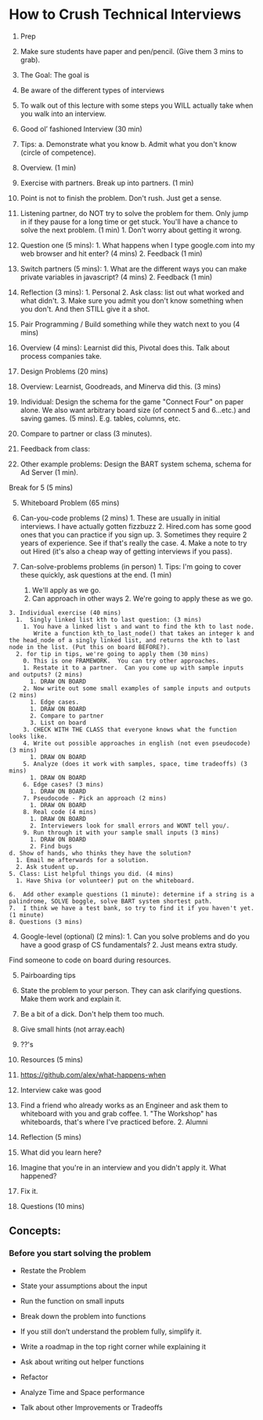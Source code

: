 # How to Crush Technical Interviews

1. Prep
  1. Make sure students have paper and pen/pencil. (Give them 3 mins to grab).

1. The Goal: The goal is
  1. Be aware of the different types of interviews
  2. To walk out of this lecture with some steps you WILL actually take when you walk into an interview.

1. Good ol’ fashioned Interview (30 min)
  1. Tips:
    a. Demonstrate what you know
    b. Admit what you don't know (circle of competence).
  0.  Overview. (1 min)
  1.  Exercise with partners.  Break up into partners. (1 min)
  2.  Point is not to finish the problem.  Don't rush.  Just get a sense.

  3.  Listening partner, do NOT try to solve the problem for them. Only jump in if they pause for a long time or get stuck.  You'll have a chance to solve the next problem. (1 min)
    1. Don't worry about getting it wrong.

  4.  Question one (5 mins):
    1. What happens when I type google.com into my web browser and hit enter? (4 mins)
    2. Feedback (1 min)

  5.  Switch partners (5 mins):
    1. What are the different ways you can make private variables in javascript? (4 mins)
    2. Feedback (1 min)

  6. Reflection (3 mins):
    1. Personal
    2. Ask class: list out what worked and what didn't.
    3. Make sure you admit you don't know something when you don't.  And then STILL give it a shot.

3. Pair Programming / Build something while they watch next to you (4 mins)
  1. Overview (4 mins): Learnist did this, Pivotal does this.  Talk about process companies take.

4. Design Problems (20 mins)
  0. Overview: Learnist, Goodreads, and Minerva did this. (3 mins)
  1. Individual: Design the schema for the game "Connect Four" on paper alone.  We also want arbitrary board size (of connect 5 and 6...etc.) and saving games. (5 mins).  E.g. tables, columns, etc.
  2. Compare to partner or class (3 minutes).
  3. Feedback from class:
  4. Other example problems: Design the BART system schema, schema for Ad Server (1 min).

Break for 5 (5 mins)

5. Whiteboard Problem (65 mins)
  1. Can-you-code problems (2 mins)
    1. These are usually in initial interviews.  I have actually gotten fizzbuzz
    2. Hired.com has some good ones that you can practice if you sign up.
    3. Sometimes they require 2 years of experience. See if that's really the case.
    4. Make a note to try out Hired (it's also a cheap way of getting interviews if you pass).

  2. Can-solve-problems problems (in person)
    1. Tips: I'm going to cover these quickly, ask questions at the end. (1 min)
      1. We'll apply as we go.
      2. Can approach in other ways
    2. We're going to apply these as we go.

    3. Individual exercise (40 mins)
      1.  Singly linked list kth to last question: (3 mins)
        1. You have a linked list ↴ and want to find the kth to last node.
           Write a function kth_to_last_node() that takes an integer k and the head_node of a singly linked list, and returns the kth to last node in the list. (Put this on board BEFORE?).
      2. for tip in tips, we're going to apply them (30 mins)
        0. This is one FRAMEWORK.  You can try other approaches.
        1. Restate it to a partner.  Can you come up with sample inputs and outputs? (2 mins)
          1. DRAW ON BOARD
        2. Now write out some small examples of sample inputs and outputs (2 mins)
          1. Edge cases.
          1. DRAW ON BOARD
          2. Compare to partner
          3. List on board
        3. CHECK WITH THE CLASS that everyone knows what the function looks like.
        4. Write out possible approaches in english (not even pseudocode) (3 mins)
          1. DRAW ON BOARD
        5. Analyze (does it work with samples, space, time tradeoffs) (3 mins)
          1. DRAW ON BOARD
        6. Edge cases? (3 mins)
          1. DRAW ON BOARD
        7. Pseudocode - Pick an approach (2 mins)
          1. DRAW ON BOARD
        8. Real code (4 mins)
          1. DRAW ON BOARD
          2. Interviewers look for small errors and WONT tell you/.
        9. Run through it with your sample small inputs (3 mins)
          1. DRAW ON BOARD
          2. Find bugs
    d. Show of hands, who thinks they have the solution?
      1. Email me afterwards for a solution.
      2. Ask student up.
    5. Class: List helpful things you did. (4 mins)
      1. Have Shiva (or volunteer) put on the whiteboard.

    6.  Add other example questions (1 minute): determine if a string is a palindrome, SOLVE boggle, solve BART system shortest path.
    7.  I think we have a test bank, so try to find it if you haven't yet. (1 minute)
    8. Questions (3 mins)

  4. Google-level (optional) (2 mins):
    1. Can you solve problems and do you have a good grasp of CS fundamentals?
    2. Just means extra study.

Find someone to code on board during resources.

5. Pairboarding tips
  1. State the problem to your person.  They can ask clarifying questions.  Make them work and explain it.
  2. Be a bit of a dick.  Don't help them too much.
  3. Give small hints (not array.each)
  4. ??'s

6. Resources (5 mins)
  1. https://github.com/alex/what-happens-when
  2. Interview cake was good
  3.  Find a friend who already works as an Engineer and ask them to whiteboard with you and grab coffee.
    1. "The Workshop" has whiteboards, that's where I've practiced before.
    2. Alumni
7. Reflection (5 mins)
  1. What did you learn here?
  2. Imagine that you're in an interview and you didn't apply it.  What happened?
  3. Fix it.
8. Questions (10 mins)



## Concepts:

### Before you start solving the problem

- Restate the Problem
- State your assumptions about the input
- Run the function on small inputs
- Break down the problem into functions
- If you still don’t understand the problem fully, simplify it.
- Write a roadmap in the top right corner while explaining it

- Ask about writing out helper functions
- Refactor
- Analyze Time and Space performance
- Talk about other Improvements or Tradeoffs


